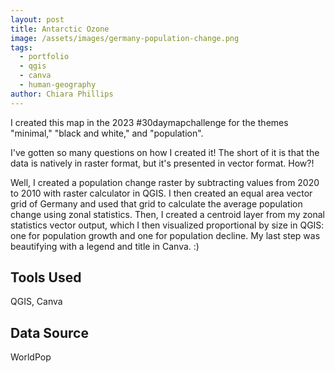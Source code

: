 ```yaml
---
layout: post
title: Antarctic Ozone
image: /assets/images/germany-population-change.png
tags:
  - portfolio
  - qgis
  - canva
  - human-geography
author: Chiara Phillips
---
```


I created this map in the 2023 #30daymapchallenge for the themes "minimal," "black and white," and "population".

I've gotten so many questions on how I created it! The short of it is that the data is natively in raster format, but it's presented in vector format. How?!

Well, I created a population change raster by subtracting values from 2020 to 2010 with raster calculator in QGIS. I then created an equal area vector grid of Germany and used that grid to calculate the average population change using zonal statistics. Then, I created a centroid layer from my zonal statistics vector output, which I then visualized proportional by size in QGIS: one for population growth and one for population decline. My last step was beautifying with a legend and title in Canva. :)

## Tools Used
QGIS, Canva

## Data Source
WorldPop
